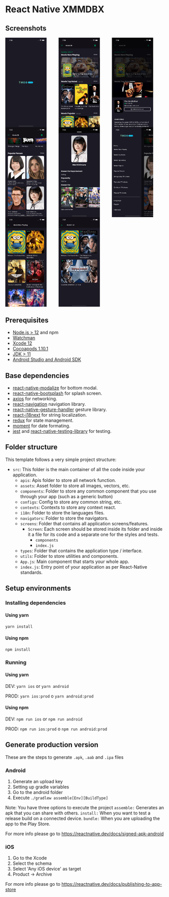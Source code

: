 # React Native XMMDBX

## Screenshots

<div style="display: grid;grid-template-columns: auto auto auto;">
    <img src="./screenshots/sc1.png" alt="Splashscreen" width="130"/>
    <img src="./screenshots/sc2.png" alt="Home Movie" width="130"/>
    <img src="./screenshots/sc3.png" alt="Movie Detail" width="130"/>
    <img src="./screenshots/sc4.png" alt="Home Person" width="130"/>
    <img src="./screenshots/sc5.png" alt="Person Detail" width="130"/>
    <img src="./screenshots/sc6.png" alt="Side Menu" width="130"/>
    <img src="./screenshots/sc7.png" alt="More / Side Menu Item Detail" width="130"/>
    <img src="./screenshots/sc8.png" alt="Watch List" width="130"/>
</div>


## Prerequisites

- [Node.js > 12](https://nodejs.org) and npm
- [Watchman](https://facebook.github.io/watchman)
- [Xcode 12](https://developer.apple.com/xcode)
- [Cocoapods 1.10.1](https://cocoapods.org)
- [JDK > 11](https://www.oracle.com/java/technologies/javase-jdk11-downloads.html)
- [Android Studio and Android SDK](https://developer.android.com/studio)

## Base dependencies

- [react-native-modalize](https://github.com/jeremybarbet/react-native-modalize) for bottom modal.
- [react-native-bootsplash](https://github.com/zoontek/react-native-bootsplash) for splash screen.
- [axios](https://github.com/axios/axios) for networking.
- [react-navigation](https://reactnavigation.org/) navigation library.
- [react-native-gesture-handler](https://github.com/software-mansion/react-native-gesture-handler) gesture library.
- [react-i18next](https://react.i18next.com/) for string localization.
- [redux](https://redux.js.org/) for state management.
- [moment](https://redux.js.org/) for date formating.
- [jest](https://facebook.github.io/jest/) and [react-native-testing-library](https://callstack.github.io/react-native-testing-library/) for testing.

## Folder structure

This template follows a very simple project structure:

- `src`: This folder is the main container of all the code inside your application.
    - `apis`: Apis folder to store all network function.
    - `assets`: Asset folder to store all images, vectors, etc.
    - `components`: Folder to store any common component that you use through your app (such as a generic button)
    - `configs`: Config to store any common string, etc.
    - `contexts`: Contexts to store any context react.
    - `i18n`: Folder to store the languages files.
    - `navigators`: Folder to store the navigators.
    - `screens`: Folder that contains all application screens/features.
        - `Screen`: Each screen should be stored inside its folder and inside it a file for its code and a separate one for the styles and tests.
            - `components`
            - `index.js`
    - `types`: Folder that contains the application type / interface.
    - `utils`: Folder to store utilities and components.
    - `App.js`: Main component that starts your whole app.
    - `index.js`: Entry point of your application as per React-Native standards.

## Setup environments

### Installing dependencies

#### Using yarn
`yarn install`

#### Using npm
`npm install`

### Running

#### Using yarn
DEV: `yarn ios` or `yarn android`

PROD: `yarn ios:prod` o `yarn android:prod`

#### Using npm
DEV: `npm run ios` or `npm run android`

PROD: `npm run ios:prod` o `npm run android:prod`

## Generate production version

These are the steps to generate `.apk`, `.aab` and `.ipa` files

### Android

1. Generate an upload key
2. Setting up gradle variables
3. Go to the android folder
4. Execute `./gradlew assemble[Env][BuildType]`

Note: You have three options to execute the project
`assemble:` Generates an apk that you can share with others.
`install:` When you want to test a release build on a connected device.
`bundle:` When you are uploading the app to the Play Store.

For more info please go to https://reactnative.dev/docs/signed-apk-android

### iOS

1. Go to the Xcode
2. Select the schema
3. Select 'Any iOS device' as target
4. Product -> Archive

For more info please go to https://reactnative.dev/docs/publishing-to-app-store
